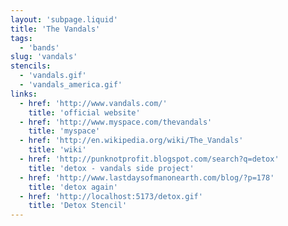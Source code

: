 ```yaml
---
layout: 'subpage.liquid'
title: 'The Vandals'
tags:
  - 'bands'
slug: 'vandals'
stencils:
  - 'vandals.gif'
  - 'vandals_america.gif'
links:
  - href: 'http://www.vandals.com/'
    title: 'official website'
  - href: 'http://www.myspace.com/thevandals'
    title: 'myspace'
  - href: 'http://en.wikipedia.org/wiki/The_Vandals'
    title: 'wiki'
  - href: 'http://punknotprofit.blogspot.com/search?q=detox'
    title: 'detox - vandals side project'
  - href: 'http://www.lastdaysofmanonearth.com/blog/?p=178'
    title: 'detox again'
  - href: 'http://localhost:5173/detox.gif'
    title: 'Detox Stencil'
---
```

